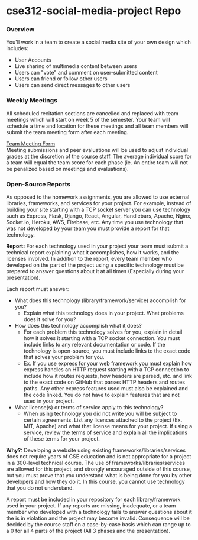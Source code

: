 # cse312-social-media-project Repo
### Overview
You'll work in a team to create a social media site of your own design which includes:

* User Accounts
* Live sharing of multimedia content between users
* Users can "vote" and comment on user-submitted content
* Users can friend or follow other users
* Users can send direct messages to other users

### Weekly Meetings
All scheduled recitation sections are cancelled and replaced with team meetings which will start on week 5 of the semester. Your team will schedule a time and location for these meetings and all team members will submit the team meeting form after each meeting.

[Team Meeting Form](https://docs.google.com/forms/d/e/1FAIpQLSfBSSWEZfJaLPnq8Sya7A_OG9-CBNtU2_7UYNpEhxH4EnBdlQ/viewform)  
Meeting submissions and peer evaluations will be used to adjust individual grades at the discretion of the course staff. The average individual score for a team will equal the team score for each phase (ie. An entire team will not be penalized based on meetings and evaluations).

### Open-Source Reports
As opposed to the homework assignments, you are allowed to use external libraries, frameworks, and services for your project. For example, instead of building your site starting with a TCP socket server you can use technology such as Express, Flask, Django, React, Angular, Handlebars, Apache, Nginx, Socket.io, Heroku, AWS, Firebase, etc. Any time you use technology that was not developed by your team you must provide a report for that technology.

**Report:** For each technology used in your project your team must submit a technical report explaining what it accomplishes, how it works, and the licenses involved. In addition to the report, every team member who developed on the part of the project using a specific technology must be prepared to answer questions about it at all times (Especially during your presentation).

Each report must answer:

* What does this technology (library/framework/service) accomplish for you?
  * Explain what this technology does in your project. What problems does it solve for you?
* How does this technology accomplish what it does?
  * For each problem this technology solves for you, explain in detail how it solves it starting with a TCP socket connection. You must include links to any relevant documentation or code. If the technology is open-source, you must include links to the exact code that solves your problem for you.
  * Ex. If you use express for your web framework you must explain how express handles an HTTP request starting with a TCP connection to include how it routes requests, how headers are parsed, etc. and link to the exact code on GitHub that parses HTTP headers and routes paths. Any other express features used must also be explained and the code linked. You do not have to explain features that are not used in your project.
* What license(s) or terms of service apply to this technology?
  * When using technology you did not write you will be subject to certain agreements. List any licences attached to the project (Ex. MIT, Apache) and what that license means for your project. If using a service, review the terms of service and explain all the implications of these terms for your project.
  
**Why?:** Developing a website using existing frameworks/libraries/services does not require years of CSE education and is not appropriate for a project in a 300-level technical course. The use of frameworks/libraries/services are allowed for this project, and strongly encouraged outside of this course, but you must prove that you understand what is being done for you by other developers and how they do it. In this course, you cannot use technology that you do not understand.

A report must be included in your repository for each library/framework used in your project. If any reports are missing, inadequate, or a team member who developed with a technology fails to answer questions about it the is in violation and the project may become invalid. Consequence will be decided by the course staff on a case-by-case basis which can range up to a 0 for all 4 parts of the project (All 3 phases and the presentation).